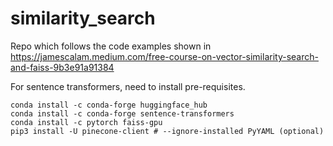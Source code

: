 # similarity_search
Repo which follows the code examples shown in https://jamescalam.medium.com/free-course-on-vector-similarity-search-and-faiss-9b3e91a91384

For sentence transformers, need to install pre-requisites.
   ```
   conda install -c conda-forge huggingface_hub
   conda install -c conda-forge sentence-transformers
   conda install -c pytorch faiss-gpu
   pip3 install -U pinecone-client # --ignore-installed PyYAML (optional)
   ```